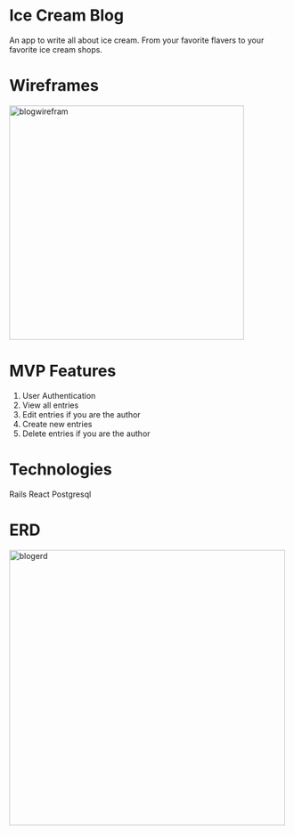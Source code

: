 # Ice Cream Blog

An app to write all about ice cream. From your favorite flavers to your favorite ice cream shops.

# Wireframes

<img width="421" alt="blogwirefram" src="https://media.git.generalassemb.ly/user/23454/files/5f231800-1bfe-11ea-92f7-c8cbdfb9fd20">

# MVP Features

1. User Authentication
2. View all entries
3. Edit entries if you are the author
4. Create new entries
5. Delete entries if you are the author

# Technologies

Rails
React
Postgresql

# ERD

<img width="495" alt="blogerd" src="https://media.git.generalassemb.ly/user/23454/files/d2c62480-1c00-11ea-90c9-c57dd1950003">
